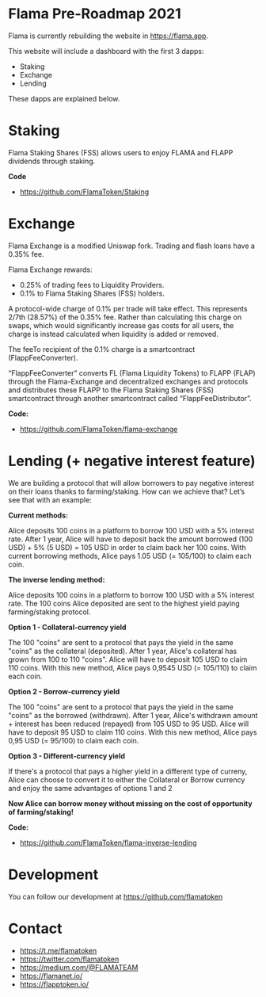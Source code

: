 # Flama Pre-Roadmap 2021

Flama is currently rebuilding the website in https://flama.app.

This website will include a dashboard with the first 3 dapps:

- Staking
- Exchange
- Lending

These dapps are explained below.

# Staking

Flama Staking Shares (FSS) allows users to enjoy FLAMA and FLAPP dividends through staking.

**Code**
- https://github.com/FlamaToken/Staking

# Exchange

Flama Exchange  is a modified Uniswap fork. Trading and flash loans have a 0.35% fee.

Flama Exchange rewards:
- 0.25% of trading fees to Liquidity Providers.
- 0.1% to Flama Staking Shares (FSS) holders. 

A protocol-wide charge of 0.1% per trade will take effect. This represents 2/7th (28.57%) of the 0.35% fee. Rather than calculating this charge on swaps, which would significantly increase gas costs for all users, the charge is instead calculated when liquidity is added or removed.

The feeTo recipient of the 0.1% charge is a smartcontract (FlappFeeConverter).

“FlappFeeConverter” converts FL (Flama Liquidity Tokens) to FLAPP (FLAP) through the Flama-Exchange and decentralized exchanges and protocols and distributes these FLAPP to the Flama Staking Shares (FSS) smartcontract through another smartcontract called “FlappFeeDistributor”.

**Code:**
- https://github.com/FlamaToken/flama-exchange

# Lending (+ negative interest feature)

We are building a protocol that will allow borrowers to pay negative interest on their loans thanks to farming/staking.
How can we achieve that? Let’s see that with an example:

**Current methods:**

Alice deposits 100 coins in a platform to borrow 100 USD with a 5% interest rate.
After 1 year, Alice will have to deposit back the amount borrowed (100 USD) + 5% (5 USD) = 105 USD in order to claim back her 100 coins.
With current borrowing methods, Alice pays 1.05 USD (= 105/100) to claim each coin.

**The inverse lending method:**

Alice deposits 100 coins in a platform to borrow 100 USD with a 5% interest rate.
The 100 coins Alice deposited are sent to the highest yield paying farming/staking protocol.

**Option 1 - Collateral-currency yield**

The 100 "coins" are sent to a protocol that pays the yield in the same "coins" as the collateral (deposited).
After 1 year, Alice's collateral has grown from 100 to 110 "coins".
Alice will have to deposit 105 USD to claim 110 coins.
With this new method, Alice pays 0,9545 USD (= 105/110) to claim each coin.

**Option 2 - Borrow-currency yield**

The 100 "coins" are sent to a protocol that pays the yield in the same "coins" as the borrowed (withdrawn).
After 1 year, Alice's withdrawn amount + interest has been reduced (repayed) from 105 USD to 95 USD.
Alice will have to deposit 95 USD to claim 110 coins.
With this new method, Alice pays 0,95 USD (= 95/100) to claim each coin.

**Option 3 - Different-currency yield**

If there's a protocol that pays a higher yield in a different type of curreny, Alice can choose to convert it to either the Collateral or Borrow currency and enjoy the same advantages of options 1 and 2

**Now Alice can borrow money without missing on the cost of opportunity of farming/staking!**

**Code:**
- https://github.com/FlamaToken/flama-inverse-lending

# Development

You can follow our development at https://github.com/flamatoken

# Contact

- https://t.me/flamatoken
- https://twitter.com/flamatoken
- https://medium.com/@FLAMATEAM
- https://flamanet.io/
- https://flapptoken.io/ 
